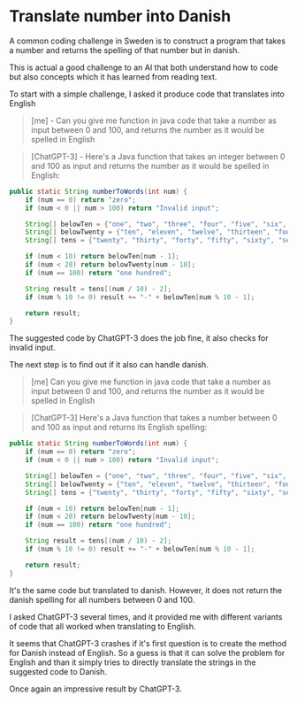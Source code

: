 # Translate number into Danish

A common coding challenge in Sweden is to construct a program that takes a number and returns the spelling of that number but in danish.

This is actual a good challenge to an AI that both understand how to code but also concepts which it has learned from reading text.

To start with a simple challenge, I asked it produce code that translates into English

> [me] - Can you give me function in java code that take a number as input between 0 and 100, and returns the number as it would be spelled in English

> [ChatGPT-3] - Here's a Java function that takes an integer between 0 and 100 as input and returns the number as it would be spelled in English:

``` java
public static String numberToWords(int num) {
    if (num == 0) return "zero";
    if (num < 0 || num > 100) return "Invalid input";

    String[] belowTen = {"one", "two", "three", "four", "five", "six", "seven", "eight", "nine"};
    String[] belowTwenty = {"ten", "eleven", "twelve", "thirteen", "fourteen", "fifteen", "sixteen", "seventeen", "eighteen", "nineteen"};
    String[] tens = {"twenty", "thirty", "forty", "fifty", "sixty", "seventy", "eighty", "ninety"};

    if (num < 10) return belowTen[num - 1];
    if (num < 20) return belowTwenty[num - 10];
    if (num == 100) return "one hundred";

    String result = tens[(num / 10) - 2];
    if (num % 10 != 0) result += "-" + belowTen[num % 10 - 1];

    return result;
}
```
The suggested code by ChatGPT-3 does the job fine, it also checks for invalid input.

The next step is to find out if it also can handle danish.

> [me] Can you give me function in java code that take a number as input between 0 and 100, and returns the number as it would be spelled in English

> [ChatGPT-3] Here's a Java function that takes a number between 0 and 100 as input and returns its English spelling:

``` java
public static String numberToWords(int num) {
    if (num == 0) return "zero";
    if (num < 0 || num > 100) return "Invalid input";

    String[] belowTen = {"one", "two", "three", "four", "five", "six", "seven", "eight", "nine"};
    String[] belowTwenty = {"ten", "eleven", "twelve", "thirteen", "fourteen", "fifteen", "sixteen", "seventeen", "eighteen", "nineteen"};
    String[] tens = {"twenty", "thirty", "forty", "fifty", "sixty", "seventy", "eighty", "ninety"};

    if (num < 10) return belowTen[num - 1];
    if (num < 20) return belowTwenty[num - 10];
    if (num == 100) return "one hundred";

    String result = tens[(num / 10) - 2];
    if (num % 10 != 0) result += "-" + belowTen[num % 10 - 1];

    return result;
}
```

It's the same code but translated to danish. However, it does not return the danish spelling for all numbers between 0 and 100.

I asked ChatGPT-3 several times, and it provided me with different variants of code that all worked when translating to English.

It seems that ChatGPT-3 crashes if it's first question is to create the method for Danish instead of English. So a guess is that it can solve the problem for English and than it simply tries to directly translate the strings in the suggested code to Danish.

Once again an impressive result by ChatGPT-3.
